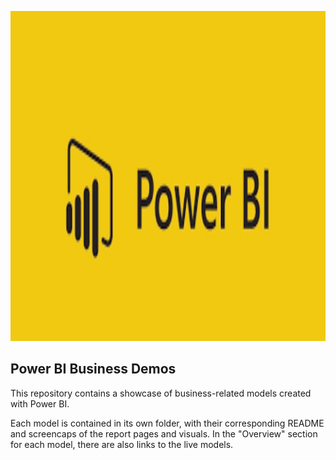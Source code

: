 <p align="center">
    <img width="872" height="528" src=https://github.com/JohannesJolkkonen/PowerBI-Demos/blob/master/Customer%20Acquisition/images/powerbi-image.png>
</p>

## Power BI Business Demos

This repository contains a showcase of business-related models created with Power BI.

Each model is contained in its own folder, with their corresponding README and screencaps of the report pages and visuals. In the "Overview" section for each model, there are also links to the live models. 